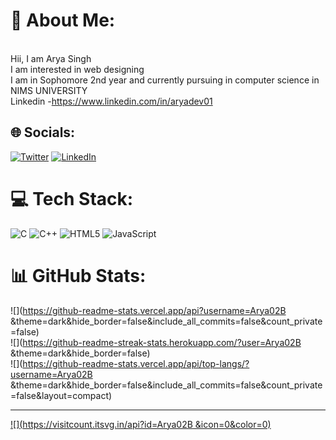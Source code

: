 # 💫 About Me:
<br>Hii, I am Arya Singh <br>I am interested in web designing <br>I am in Sophomore 2nd year and currently pursuing in computer science in NIMS UNIVERSITY <br>Linkedin -https://www.linkedin.com/in/aryadev01<br>


## 🌐 Socials:
[![Twitter](https://img.shields.io/badge/Twitter-%23E4405F.svg?logo=Twitter&logoColor=white)](https://Twitter.com/Arya02Singh) [![LinkedIn](https://img.shields.io/badge/LinkedIn-%230077B5.svg?logo=linkedin&logoColor=white)](https://linkedin.com/in/aryadev01) 

# 💻 Tech Stack:
![C](https://img.shields.io/badge/c-%2300599C.svg?style=for-the-badge&logo=c&logoColor=white) ![C++](https://img.shields.io/badge/c++-%2300599C.svg?style=for-the-badge&logo=c%2B%2B&logoColor=white) ![HTML5](https://img.shields.io/badge/html5-%23E34F26.svg?style=for-the-badge&logo=html5&logoColor=white) ![JavaScript](https://img.shields.io/badge/javascript-%23323330.svg?style=for-the-badge&logo=javascript&logoColor=%23F7DF1E)
# 📊 GitHub Stats:
![](https://github-readme-stats.vercel.app/api?username=Arya02B &theme=dark&hide_border=false&include_all_commits=false&count_private=false)<br/>
![](https://github-readme-streak-stats.herokuapp.com/?user=Arya02B &theme=dark&hide_border=false)<br/>
![](https://github-readme-stats.vercel.app/api/top-langs/?username=Arya02B &theme=dark&hide_border=false&include_all_commits=false&count_private=false&layout=compact)

---
[![](https://visitcount.itsvg.in/api?id=Arya02B &icon=0&color=0)](https://visitcount.itsvg.in)

<!-- Proudly created with GPRM ( https://gprm.itsvg.in ) -->
<!---
Arya02B/Arya02B is a ✨ special ✨ repository because its `README.md` (this file) appears on your GitHub profile.
You can click the Preview link to take a look at your changes.
--->
